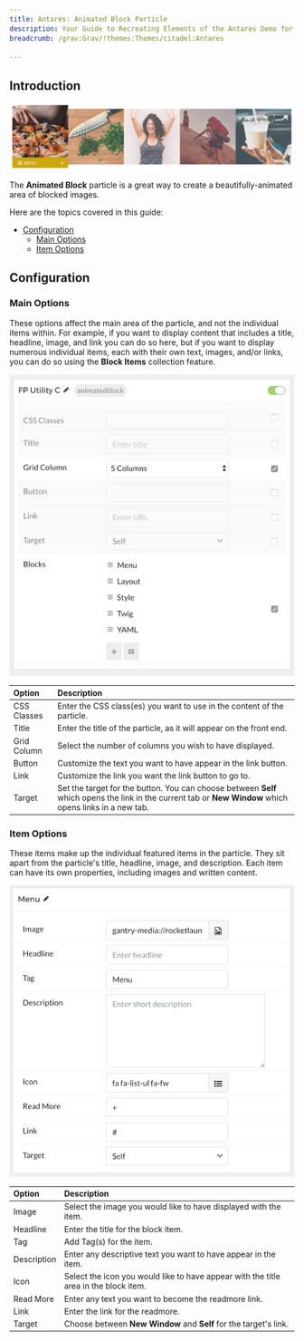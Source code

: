 ```yaml
---
title: Antares: Animated Block Particle
description: Your Guide to Recreating Elements of the Antares Demo for Grav
breadcrumb: /grav:Grav/!themes:Themes/citadel:Antares

---
```


## Introduction

![](assets/particle_animatedblock1.jpeg)

The **Animated Block** particle is a great way to create a beautifully-animated area of blocked images.

Here are the topics covered in this guide:

* [Configuration](#configuration)
    - [Main Options](#main-options)
    - [Item Options](#item-options)

## Configuration

### Main Options 

These options affect the main area of the particle, and not the individual items within. For example, if you want to display content that includes a title, headline, image, and link you can do so here, but if you want to display numerous individual items, each with their own text, images, and/or links, you can do so using the **Block Items** collection feature.

![](assets/particle_animatedblock2.jpeg)

| Option         | Description                                                                                                                                              |
| :-----         | :-----                                                                                                                                                   |
| CSS Classes    | Enter the CSS class(es) you want to use in the content of the particle.                                                                                  |
| Title          | Enter the title of the particle, as it will appear on the front end.                                                                                     |
| Grid Column    | Select the number of columns you wish to have displayed.                                                                                                 |
| Button         | Customize the text you want to have appear in the link button.                                                                                           |
| Link           | Customize the link you want the link button to go to.                                                                                                    |
| Target         | Set the target for the button. You can choose between **Self** which opens the link in the current tab or **New Window** which opens links in a new tab. |

### Item Options

These items make up the individual featured items in the particle. They sit apart from the particle's title, headline, image, and description. Each item can have its own properties, including images and written content.

![](assets/particle_animatedblock3.jpeg)

| Option      | Description                                                                          |
| :-----      | :-----                                                                               |
| Image       | Select the image you would like to have displayed with the item.                     |
| Headline    | Enter the title for the block item.                                                  |
| Tag         | Add Tag(s) for the item.                                                             |
| Description | Enter any descriptive text you want to have appear in the item.                      |
| Icon        | Select the icon you would like to have appear with the title area in the block item. |
| Read More   | Enter any text you want to become the readmore link.                                 |
| Link        | Enter the link for the readmore.                                                     |
| Target      | Choose between **New Window** and **Self** for the target's link.                    |

